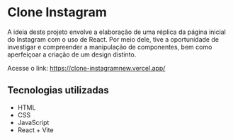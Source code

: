 # Clone Instagram

A ideia deste projeto envolve a elaboração de uma réplica da página inicial do Instagram com o uso de React. Por meio dele, tive a oportunidade de investigar e compreender a manipulação de componentes, bem como aperfeiçoar a criação de um design distinto.

Acesse o link: https://clone-instagramnew.vercel.app/

## Tecnologias utilizadas
<ul>
  <li>HTML</li>
  <li>CSS</li>
  <li>JavaScript</li>
  <li>React + Vite</li>
</ul>
